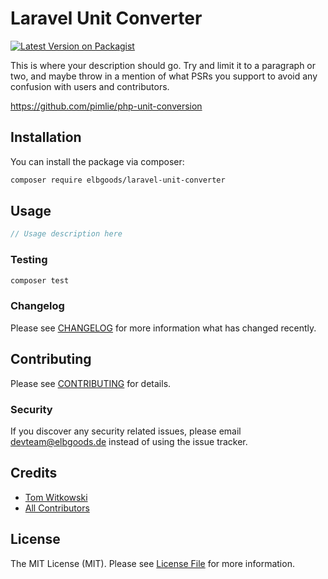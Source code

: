 # Laravel Unit Converter

[![Latest Version on Packagist](https://img.shields.io/packagist/v/elbgoods/laravel-unit-converter.svg?style=flat-square)](https://packagist.org/packages/elbgoods/laravel-unit-converter)

This is where your description should go. Try and limit it to a paragraph or two, and maybe throw in a mention of what PSRs you support to avoid any confusion with users and contributors.

https://github.com/pimlie/php-unit-conversion

## Installation

You can install the package via composer:

```bash
composer require elbgoods/laravel-unit-converter
```

## Usage

```php
// Usage description here
```

### Testing

```bash
composer test
```

### Changelog

Please see [CHANGELOG](CHANGELOG.md) for more information what has changed recently.

## Contributing

Please see [CONTRIBUTING](CONTRIBUTING.md) for details.

### Security

If you discover any security related issues, please email devteam@elbgoods.de instead of using the issue tracker.

## Credits

- [Tom Witkowski](https://github.com/elbgoods)
- [All Contributors](../../contributors)

## License

The MIT License (MIT). Please see [License File](LICENSE.md) for more information.
